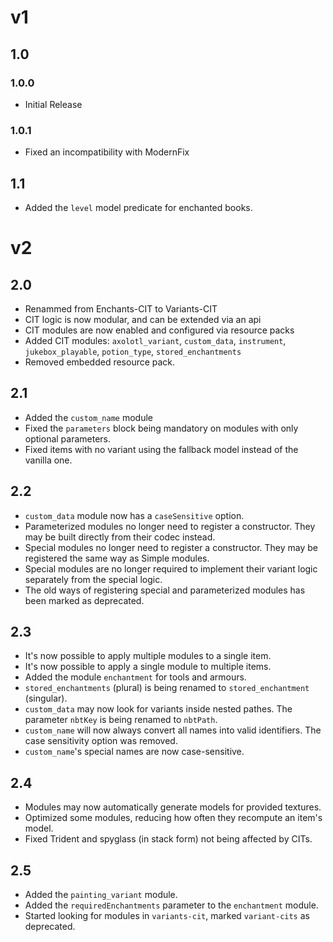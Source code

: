 # v1
## 1.0
### 1.0.0
- Initial Release
### 1.0.1
- Fixed an incompatibility with ModernFix
## 1.1
- Added the `level` model predicate for enchanted books.

# v2
## 2.0
- Renammed from Enchants-CIT to Variants-CIT
- CIT logic is now modular, and can be extended via an api
- CIT modules are now enabled and configured via resource packs
- Added CIT modules: `axolotl_variant`, `custom_data`, `instrument`, `jukebox_playable`, `potion_type`, `stored_enchantments`
- Removed embedded resource pack.
## 2.1
- Added the `custom_name` module
- Fixed the `parameters` block being mandatory on modules with only optional parameters.
- Fixed items with no variant using the fallback model instead of the vanilla one.
## 2.2
- `custom_data` module now has a `caseSensitive` option.
- Parameterized modules no longer need to register a constructor. They may be built directly from their codec instead.
- Special modules no longer need to register a constructor. They may be registered the same way as Simple modules.
- Special modules are no longer required to implement their variant logic separately from the special logic.
- The old ways of registering special and parameterized modules has been marked as deprecated.
## 2.3
- It's now possible to apply multiple modules to a single item.
- It's now possible to apply a single module to multiple items.
- Added the module `enchantment` for tools and armours.
- `stored_enchantments` (plural) is being renamed to `stored_enchantment` (singular).
- `custom_data` may now look for variants inside nested pathes. The parameter `nbtKey` is being renamed to `nbtPath`.
- `custom_name` will now always convert all names into valid identifiers. The case sensitivity option was removed.
- `custom_name`'s special names are now case-sensitive.
## 2.4
- Modules may now automatically generate models for provided textures.
- Optimized some modules, reducing how often they recompute an item's model.
- Fixed Trident and spyglass (in stack form) not being affected by CITs.
## 2.5
- Added the `painting_variant` module.
- Added the `requiredEnchantments` parameter to the `enchantment` module.
- Started looking for modules in `variants-cit`, marked `variant-cits` as deprecated.
